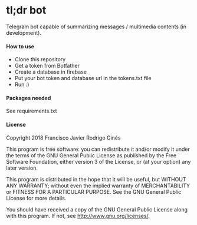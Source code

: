 # tl;dr bot
Telegram bot capable of summarizing messages / multimedia contents (in development).

#### How to use
- Clone this repository
- Get a token from Botfather
- Create a database in firebase
- Put your bot token and database url in the tokens.txt file
- Run :)

#### Packages needed
See requirements.txt

#### License

Copyright 2018 Francisco Javier Rodrigo Ginés

This program is free software: you can redistribute it and/or modify
it under the terms of the GNU General Public License as published by
the Free Software Foundation, either version 3 of the License, or
(at your option) any later version.

This program is distributed in the hope that it will be useful,
but WITHOUT ANY WARRANTY; without even the implied warranty of
MERCHANTABILITY or FITNESS FOR A PARTICULAR PURPOSE.  See the
GNU General Public License for more details.

You should have received a copy of the GNU General Public License
along with this program.  If not, see <http://www.gnu.org/licenses/>.
